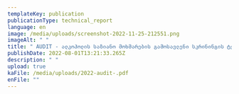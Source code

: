 ```yaml
---
templateKey: publication
publicationType: technical_report
language: en
image: /media/uploads/screenshot-2022-11-25-212551.png
imageAlt: " "
title: " AUDIT - ალკოჰოლის საზიანო მოხმარების გამოსავლენი სკრინინგის ტესტი "
publishDate: 2022-08-01T13:21:33.265Z
description: " "
upload: true
kaFile: /media/uploads/2022-audit-.pdf
enFile: ""
---
```

